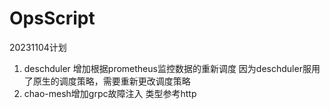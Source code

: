 # OpsScript
20231104计划   
1. deschduler 增加根据prometheus监控数据的重新调度 因为deschduler服用了原生的调度策略，需要重新更改调度策略
2. chao-mesh增加grpc故障注入 类型参考http
